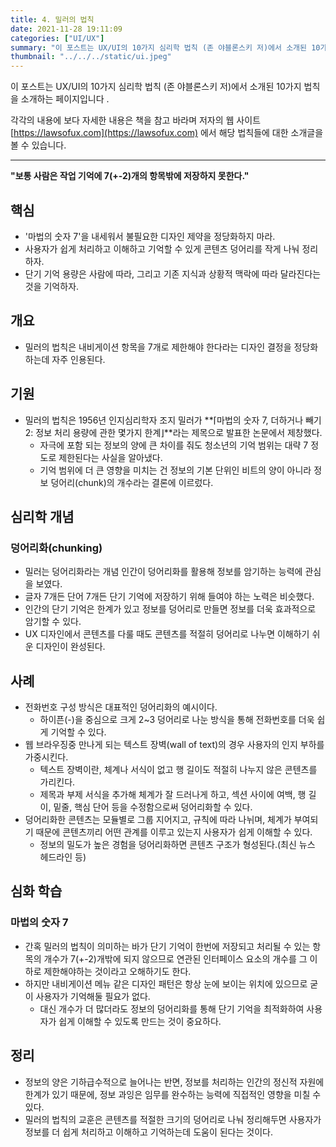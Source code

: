```yaml
---
title: 4. 밀러의 법칙
date: 2021-11-28 19:11:09
categories: ["UI/UX"]
summary: "이 포스트는 UX/UI의 10가지 심리학 법칙 (존 야블론스키 저)에서 소개된 10가지 법칙을 소개하는 페이지입니다."
thumbnail: "../../../static/ui.jpeg"
---
```


이 포스트는 UX/UI의 10가지 심리학 법칙 (존 야블론스키 저)에서 소개된 10가지 법칙을 소개하는 페이지입니다 .

각각의 내용에 보다 자세한 내용은 책을 참고 바라며 저자의 웹 사이트 [https://lawsofux.com](https://lawsofux.com) 에서 해당 법칙들에 대한 소개글을 볼 수 있습니다.

---

**"보통 사람은 작업 기억에 7(+-2)개의 항목밖에 저장하지 못한다."**

## 핵심

- '마법의 숫자 7'을 내세워서 불필요한 디자인 제약을 정당화하지 마라.
- 사용자가 쉽게 처리하고 이해하고 기억할 수 있게 콘텐츠 덩어리를 작게 나눠 정리하자.
- 단기 기억 용량은 사람에 따라, 그리고 기존 지식과 상황적 맥락에 따라 달라진다는 것을 기억하자.

## 개요

- 밀러의 법칙은 내비게이션 항목을 7개로 제한해야 한다라는 디자인 결정을 정당화하는데 자주 인용된다.

## 기원

- 밀러의 법칙은 1956년 인지심리학자 조지 밀러가 **⌈마법의 숫자 7, 더하거나 빼기 2: 정보 처리 용량에 관한 몇가지 한계⌋**라는 제목으로 발표한 논문에서 제창했다.
  - 자극에 포함 되는 정보의 양에 큰 차이를 줘도 청소년의 기억 범위는 대략 7 정도로 제한된다는 사실을 알아냈다.
  - 기억 범위에 더 큰 영향을 미치는 건 정보의 기본 단위인 비트의 양이 아니라 정보 덩어리(chunk)의 개수라는 결론에 이르렀다.

## 심리학 개념

### 덩어리화(chunking)

- 밀러는 덩어리화라는 개념 인간이 덩어리화를 활용해 정보를 암기하는 능력에 관심을 보였다.
- 글자 7개든 단어 7개든 단기 기억에 저장하기 위해 들여야 하는 노력은 비슷했다.
- 인간의 단기 기억은 한계가 있고 정보를 덩어리로 만들면 정보를 더욱 효과적으로 암기할 수 있다.
- UX 디자인에서 콘텐츠를 다룰 때도 콘텐츠를 적절히 덩어리로 나누면 이해하기 쉬운 디자인이 완성된다.

## 사례

- 전화번호 구성 방식은 대표적인 덩어리화의 예시이다.
  - 하이픈(-)을 중심으로 크게 2~3 덩어리로 나눈 방식을 통해 전화번호를 더욱 쉽게 기억할 수 있다.
- 웹 브라우징중 만나게 되는 텍스트 장벽(wall of text)의 경우 사용자의 인지 부하를 가중시킨다.
  - 텍스트 장벽이란, 체계나 서식이 없고 행 길이도 적절히 나누지 않은 콘텐츠를 가리킨다.
  - 제목과 부제 서식을 추가해 체계가 잘 드러나게 하고, 섹션 사이에 여백, 행 길이, 밑줄, 핵심 단어 등을 수정함으로써 덩어리화할 수 있다.
- 덩어리화한 콘텐츠는 모듈별로 그룹 지어지고, 규칙에 따라 나뉘며, 체계가 부여되기 때문에 콘텐츠끼리 어떤 관계를 이루고 있는지 사용자가 쉽게 이해할 수 있다.
  - 정보의 밀도가 높은 경험을 덩어리화하면 콘텐츠 구조가 형성된다.(최신 뉴스 헤드라인 등)

## 심화 학습

### 마법의 숫자 7

- 간혹 밀러의 법칙이 의미하는 바가 단기 기억이 한번에 저장되고 처리될 수 있는 항목의 개수가 7(+-2)개밖에 되지 않으므로 연관된 인터페이스 요소의 개수를 그 이하로 제한해야하는 것이라고 오해하기도 한다.
- 하지만 내비게이션 메뉴 같은 디자인 패턴은 항상 눈에 보이는 위치에 있으므로 굳이 사용자가 기억해둘 필요가 없다.
  - 대신 개수가 더 많더라도 정보의 덩어리화를 통해 단기 기억을 최적화하여 사용자가 쉽게 이해할 수 있도록 만드는 것이 중요하다.

## 정리

- 정보의 양은 기하급수적으로 늘어나는 반면, 정보를 처리하는 인간의 정신적 자원에 한계가 있기 때문에, 정보 과잉은 임무를 완수하는 능력에 직접적인 영향을 미칠 수 있다.
- 밀러의 법칙의 교훈은 콘텐츠를 적절한 크기의 덩어리로 나눠 정리해두면 사용자가 정보를 더 쉽게 처리하고 이해하고 기억하는데 도움이 된다는 것이다.
